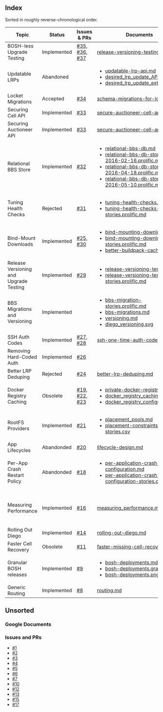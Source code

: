 ## Index

Sorted in roughly reverse-chronological order.

| Topic | Status | Issues & PRs | Documents | Tracker |
|---|---|---|---|---|
| BOSH-less Upgrade Testing | Implemented | [#35](https://github.com/cloudfoundry/diego-notes/pull/35), [#36](https://github.com/cloudfoundry/diego-notes/pull/36), [#37](https://github.com/cloudfoundry/diego-notes/pull/37) | [release-versioning-testing-v2.md](release-versioning-testing-v2.md) | [dusts:v2](https://www.pivotaltracker.com/epic/show/3665821) |
| Updatable LRPs | Abandoned |  | <ul><li>[updatable-lrp-api.md](updatable-lrp-api.md)</li><li>[desired_lrp_update_API.md](desired_lrp_update_API.md)</li><li>[desired_lrp_update_extension.md](desired_lrp_update_extension.md)</li></ul> | [lrp-rolling-updates:exploration](https://www.pivotaltracker.com/epic/show/3667555) |
| Locket Migrations | Accepted | [#34](https://github.com/cloudfoundry/diego-notes/pull/34) | [schema-migrations-for-locket.md](schema-migrations-for-locket.md) |  |
| Securing Cell API | Implemented | [#33](https://github.com/cloudfoundry/diego-notes/issues/33) | [secure-auctioneer-cell-apis.md](secure-auctioneer-cell-apis.md) | [secure-cell-api](https://www.pivotaltracker.com/epic/show/3004745) |
| Securing Auctioneer API | Implemented | [#33](https://github.com/cloudfoundry/diego-notes/issues/33) | [secure-auctioneer-cell-apis.md](secure-auctioneer-cell-apis.md) | [secure-auctioneer-api](https://www.pivotaltracker.com/epic/show/3003189) |
| Relational BBS Store | Implemented | [#32](https://github.com/cloudfoundry/diego-notes/issues/32) | <ul><li>[relational-bbs-db.md](relational-bbs-db.md)</li><li>[relational-bbs-db-stories-2016-02-16.prolific.md](relational-bbs-db-stories-2016-02-16.prolific.md)</li><li>[relational-bbs-db-stories-2016-04-18.prolific.md](relational-bbs-db-stories-2016-04-18.prolific.md)</li><li>[relational-bbs-db-stories-2016-05-10.prolific.md](relational-bbs-db-stories-2016-05-10.prolific.md)</li></ul> | [bbs:relational](https://www.pivotaltracker.com/epic/show/2339327) |
| Tuning Health Checks | Rejected | [#31](https://github.com/cloudfoundry/diego-notes/issues/31) | <ul><li>[tuning-health-checks.md](tuning-health-checks.md)</li><li>[tuning-health-checks-stories.prolific.md](tuning-health-checks-stories.prolific.md)</li></ul> | [net-check-action](https://www.pivotaltracker.com/epic/show/2214450) |
| Bind-Mount Downloads | Implemented | [#25](https://github.com/cloudfoundry/diego-notes/issues/25), [#30](https://github.com/cloudfoundry/diego-notes/issues/30) | <ul><li>[bind-mounting-downloads.md](bind-mounting-downloads.md)</li><li>[bind-mounting-downloads-stories.prolific.md](bind-mounting-downloads-stories.prolific.md)</li><li>[better-buildpack-caching.md](better-buildpack-caching.md)</li></ul> | [bind-mount-downloads](https://www.pivotaltracker.com/epic/show/2200340) |
| Release Versioning and Upgrade Testing | Implemented | [#29](https://github.com/cloudfoundry/diego-notes/issues/29) | <ul><li>[release-versioning-testing.md](release-versioning-testing.md)</li><li>[release-versioning-testing-stories.prolific.md](release-versioning-testing-stories.prolific.md)</li></ul> | [pipeline:upgrade-stable](https://www.pivotaltracker.com/epic/show/2148462) |
| BBS Migrations and Versioning | Implemented | | <ul><li>[bbs-migration-stories.prolific.md](bbs-migration-stories.prolific.md)</li><li>[bbs-migrations.md](bbs-migrations.md)</li><li>[versioning.md](versioning.md)</li><li>[diego_versioning.svg](diego_versioning.svg)</li></ul> | <ul><li>[versioning:init](https://www.pivotaltracker.com/epic/show/1869036)</li><li>[versioning:bbs](https://www.pivotaltracker.com/epic/show/1919510)</li></ul> |
| SSH Auth Codes | Implemented | [#27](https://github.com/cloudfoundry/diego-notes/issues/27), [#28](https://github.com/cloudfoundry/diego-notes/issues/28) | [ssh-one-time-auth-code.md](ssh-one-time-auth-code.md) | [story #103324656](https://www.pivotaltracker.com/story/show/103324656) |
| Removing Hard-Coded Auth | Implemented | [#26](https://github.com/cloudfoundry/diego-notes/issues/26) |  |  |
| Better LRP Deduping | Rejected | [#24](https://github.com/cloudfoundry/diego-notes/issues/24) | [better-lrp-deduping.md](https://github.com/cloudfoundry/diego-notes/blob/9f079c4ff02e85549d651e07226e5c75ff02faf7/proposals/better-lrp-deduping.md) |  |
| Docker Registry Caching | Obsolete | [#19](https://github.com/cloudfoundry/diego-notes/issues/19), [#22](https://github.com/cloudfoundry/diego-notes/issues/22), [#23](https://github.com/cloudfoundry/diego-notes/issues/23) | <ul><li>[private-docker-registry.md](private-docker-registry.md)</li><li>[docker_registry_caching.md](docker_registry_caching.md)</li><li>[docker_registry_configuration.md](docker_registry_configuration.md)</li></ul> |  |
| RootFS Providers | Implemented | [#21](https://github.com/cloudfoundry/diego-notes/issues/21) | <ul><li>[placement_pools.md](placement_pools.md)</li><li>[placement-constraints-stories.csv](placement-constraints-stories.csv)</li></ul> |  |
| App Lifecycles | Abandonded | [#20](https://github.com/cloudfoundry/diego-notes/issues/20) | [lifecycle-design.md](lifecycle-design.md) |  |
| Per-App Crash Restart Policy | Abandonded | [#18](https://github.com/cloudfoundry/diego-notes/issues/18) | <ul><li>[per-application-crash-configuration.md](per-application-crash-configuration.md)</li><li>[per-application-crash-configuration-stories.csv](per-application-crash-configuration-stories.csv)</li></ul> |  |
| Measuring Performance | Implemented | [#16](https://github.com/cloudfoundry/diego-notes/issues/16) | [measuring_performance.md](measuring_performance.md) | <ul><li>[perf:breadth-10k](https://www.pivotaltracker.com/epic/show/1869026)</li><li>[perf:breadth-250k](https://www.pivotaltracker.com/epic/show/2720331)</li></ul> |
| Rolling Out Diego | Implemented | [#14](https://github.com/cloudfoundry/diego-notes/issues/14) | [rolling-out-diego.md](rolling-out-diego.md) |  |
| Faster Cell Recovery | Obsolete | [#11](https://github.com/cloudfoundry/diego-notes/issues/11) | [faster-missing-cell-recovery.md](faster-missing-cell-recovery.md) |  |
| Granular BOSH releases | Implemented | [#9](https://github.com/cloudfoundry/diego-notes/issues/9) | <ul><li>[bosh-deployments.md](bosh-deployments.md)</li><li>[bosh-deployments.graffle](bosh-deployments.graffle)</li><li>[bosh-deployments.png](bosh-deployments.png)</li></ul> | [composite-releases](https://www.pivotaltracker.com/epic/show/1978444) |
| Generic Routing | Implemented | [#8](https://github.com/cloudfoundry/diego-notes/issues/8) | [routing.md](routing.md) |  |

<!-- |  |  |  |  |  | -->
<!-- <ul><li></li><li></li></ul> -->

## Unsorted

### Google Documents

### Issues and PRs

- [#1](https://github.com/cloudfoundry/diego-notes/issues/1)
- [#2](https://github.com/cloudfoundry/diego-notes/issues/2)
- [#3](https://github.com/cloudfoundry/diego-notes/issues/3)
- [#4](https://github.com/cloudfoundry/diego-notes/issues/4)
- [#5](https://github.com/cloudfoundry/diego-notes/issues/5)
- [#6](https://github.com/cloudfoundry/diego-notes/pull/6)
- [#7](https://github.com/cloudfoundry/diego-notes/pull/7)
- [#10](https://github.com/cloudfoundry/diego-notes/pull/10)
- [#12](https://github.com/cloudfoundry/diego-notes/pull/12)
- [#13](https://github.com/cloudfoundry/diego-notes/pull/13)
- [#15](https://github.com/cloudfoundry/diego-notes/pull/15)
- [#17](https://github.com/cloudfoundry/diego-notes/pull/17)
